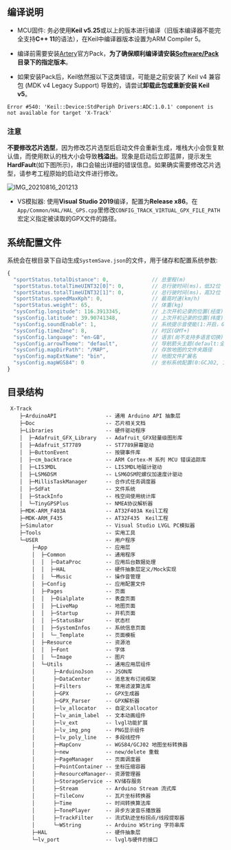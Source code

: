 ## 编译说明
* MCU固件: 务必使用**Keil v5.25**或以上的版本进行编译（旧版本编译器不能完全支持**C++ 11**的语法），在Keil中编译器版本设置为ARM Compiler 5。
* 编译前需要安装[Artery](https://www.arterytek.com/cn/index.jsp)官方Pack，**为了确保顺利编译请安装[Software/Pack](https://github.com/FASTSHIFT/X-TRACK/tree/main/Software/Pack)目录下的指定版本**。

* 如果安装Pack后，Keil依然报以下这类错误，可能是之前安装了 Keil v4 兼容包 (MDK v4 Legacy Support) 导致的，请尝试**卸载此包或重新安装 Keil v5**。

`Error #540: 'Keil::Device:StdPeriph Drivers:ADC:1.0.1' component is not available for target 'X-Track'`
 
  ### 注意
  **不要修改芯片选型**，因为修改芯片选型后启动文件会重新生成，堆栈大小会恢复默认值，而使用默认的栈大小会导致**栈溢出**。现象是启动后立即蓝屏，提示发生**HardFault**(如下图所示)，串口会输出详细的错误信息。如果确实需要修改芯片选型，请参考工程原始的启动文件进行修改。

![IMG_20210816_201213](https://user-images.githubusercontent.com/26767803/129562550-5de4f4b6-f96c-481c-9a4e-b2470f7b3477.jpg)

* VS模拟器: 使用**Visual Studio 2019**编译，配置为**Release x86**。在`App/Common/HAL/HAL_GPS.cpp`里修改`CONFIG_TRACK_VIRTUAL_GPX_FILE_PATH`宏定义指定被读取的GPX文件的路径。

## 系统配置文件
系统会在根目录下自动生成`SystemSave.json`的文件，用于储存和配置系统参数:
```javascript
{
  "sportStatus.totalDistance": 0,              // 总里程(m)
  "sportStatus.totalTimeUINT32[0]": 0,         // 总行驶时间(ms)，低32位
  "sportStatus.totalTimeUINT32[1]": 0,         // 总行驶时间(ms)，高32位
  "sportStatus.speedMaxKph": 0,                // 最高时速(km/h)
  "sportStatus.weight": 65,                    // 体重(kg)
  "sysConfig.longitude": 116.3913345,          // 上次开机记录的位置(经度)
  "sysConfig.latitude": 39.90741348,           // 上次开机记录的位置(纬度)
  "sysConfig.soundEnable": 1,                  // 系统提示音使能(1:开启，0:关闭)
  "sysConfig.timeZone": 8,                     // 时区(GMT+)
  "sysConfig.language": "en-GB",               // 语言(尚不支持多语言切换)
  "sysConfig.arrowTheme": "default",           // 导航箭头主题(default:全黑，dark:橙底黑边，light:橙底白边)
  "sysConfig.mapDirPath": "/MAP",              // 存放地图的文件夹路径
  "sysConfig.mapExtName": "bin",               // 地图文件扩展名
  "sysConfig.mapWGS84": 0                      // 坐标系统配置(0:GCJ02, 1:WGS84)
}
```

## 目录结构
```
 X-Track
    ├─ArduinoAPI                -- 通用 Arduino API 抽象层
    ├─Doc                       -- 芯片相关文档
    ├─Libraries                 -- 硬件驱动程序
    │  ├─Adafruit_GFX_Library   -- Adafruit_GFX轻量级图形库
    │  ├─Adafruit_ST7789        -- ST7789屏幕驱动
    │  ├─ButtonEvent            -- 按键事件库
    │  ├─cm_backtrace           -- ARM Cortex-M 系列 MCU 错误追踪库
    │  ├─LIS3MDL                -- LIS3MDL地磁计驱动
    │  ├─LSM6DSM                -- LSM6DSM陀螺仪加速度计驱动
    │  ├─MillisTaskManager      -- 合作式任务调度器
    │  ├─SdFat                  -- 文件系统
    │  ├─StackInfo              -- 栈空间使用统计库
    │  └─TinyGPSPlus            -- NMEA协议解析器
    ├─MDK-ARM_F403A             -- AT32F403A Keil工程
    ├─MDK-ARM_F435              -- AT32F435  Keil工程
    ├─Simulator                 -- Visual Studio LVGL PC模拟器
    ├─Tools                     -- 实用工具
    └─USER                      -- 用户程序
        ├─App                   -- 应用层
        │  ├─Common             -- 通用程序
        │  │  ├─DataProc        -- 应用后台数据处理
        │  │  ├─HAL             -- 硬件抽象层定义/Mock实现
        │  │  └─Music           -- 操作音管理
        │  ├─Config             -- 应用配置文件
        │  ├─Pages              -- 页面
        │  │  ├─Dialplate       -- 表盘页面
        │  │  ├─LiveMap         -- 地图页面
        │  │  ├─Startup         -- 开机页面
        │  │  ├─StatusBar       -- 状态栏
        │  │  ├─SystemInfos     -- 系统信息页面
        │  │  └─_Template       -- 页面模板
        │  ├─Resource           -- 资源池
        │  │  ├─Font            -- 字体
        │  │  └─Image           -- 图片
        │  └─Utils              -- 通用应用层组件
        │      ├─ArduinoJson    -- JSON库
        │      ├─DataCenter     -- 消息发布订阅框架
        │      ├─Filters        -- 常用滤波算法库
        │      ├─GPX            -- GPX生成器
        │      ├─GPX_Parser     -- GPX解析器
        │      ├─lv_allocator   -- 自定义allocator
        │      ├─lv_anim_label  -- 文本动画组件
        │      ├─lv_ext         -- lvgl功能扩展
        │      ├─lv_img_png     -- PNG显示组件
        │      ├─lv_poly_line   -- 多段线控件
        │      ├─MapConv        -- WGS84/GCJ02 地图坐标转换器
        │      ├─new            -- new/delete 重载
        │      ├─PageManager    -- 页面调度器
        │      ├─PointContainer -- 坐标压缩容器
        │      ├─ResourceManager-- 资源管理器
        │      ├─StorageService -- KV储存服务
        │      ├─Stream         -- Arduino Stream 流式库
        │      ├─TileConv       -- 瓦片坐标转换器
        │      ├─Time           -- 时间转换算法库
        │      ├─TonePlayer     -- 异步方波音乐播放器
        │      ├─TrackFilter    -- 流式轨迹坐标拐点/线段提取器
        │      └─WString        -- Arduino WString 字符串库
        ├─HAL                   -- 硬件抽象层
        └─lv_port               -- lvgl与硬件的接口
```
